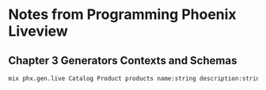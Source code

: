 # Notes from Programming Phoenix Liveview

## Chapter 3 Generators Contexts and Schemas

``` bash
mix phx.gen.live Catalog Product products name:string description:string unit_price:float sku:integer:unique
```
